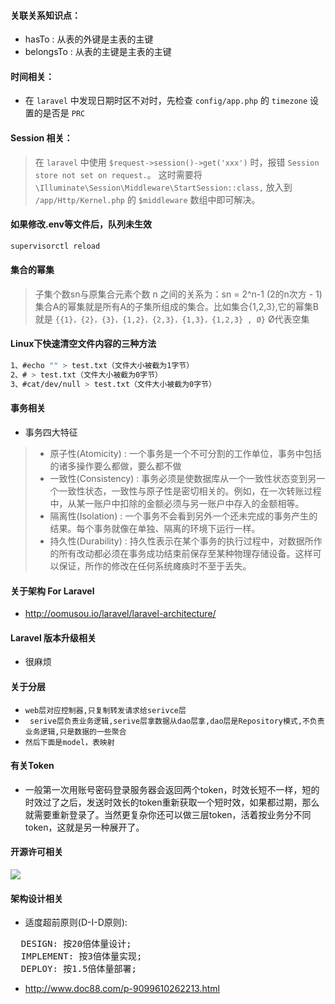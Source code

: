 #### 关联关系知识点：
- hasTo : 从表的外键是主表的主键
- belongsTo : 从表的主键是主表的主键

#### 时间相关：
- 在 `laravel` 中发现日期时区不对时，先检查 `config/app.php` 的 `timezone` 设置的是否是 `PRC`

#### Session 相关：
> 在 `laravel` 中使用 `$request->session()->get('xxx')` 时，报错 `Session store not set on request.`。
这时需要将 `\Illuminate\Session\Middleware\StartSession::class,` 放入到 `/app/Http/Kernel.php` 的 `$middleware` 数组中即可解决。

#### 如果修改.env等文件后，队列未生效
```bash
supervisorctl reload
```
#### 集合的幂集
> 子集个数sn与原集合元素个数 n 之间的关系为：sn = 2^n-1 (2的n次方 - 1)
> 集合A的幂集就是所有A的子集所组成的集合。比如集合{1,2,3},它的幂集B就是 `{{1}，{2}，{3}，{1,2}，{2,3}，{1,3}，{1,2,3} , Ø}` Ø代表空集

#### Linux下快速清空文件内容的三种方法
```bash
1、#echo "" > test.txt（文件大小被截为1字节）
2、# > test.txt（文件大小被截为0字节）
3、#cat/dev/null > test.txt（文件大小被截为0字节）
```

#### 事务相关
- 事务四大特征
> + 原子性(Atomicity) : 一个事务是一个不可分割的工作单位，事务中包括的诸多操作要么都做，要么都不做
> + 一致性(Consistency) : 事务必须是使数据库从一个一致性状态变到另一个一致性状态，一致性与原子性是密切相关的。例如，在一次转账过程中，从某一账户中扣除的金额必须与另一账户中存入的金额相等。
> + 隔离性(Isolation) : 一个事务不会看到另外一个还未完成的事务产生的结果。每个事务就像在单独、隔离的环境下运行一样。
> + 持久性(Durability) : 持久性表示在某个事务的执行过程中，对数据所作的所有改动都必须在事务成功结束前保存至某种物理存储设备。这样可以保证，所作的修改在任何系统瘫痪时不至于丢失。

#### 关于架构 For Laravel
- http://oomusou.io/laravel/laravel-architecture/

#### Laravel 版本升级相关
- 很麻烦

#### 关于分层
- ``` web层对应控制器,只复制转发请求给serivce层 ```
- ``` serive层负责业务逻辑,serive层拿数据从dao层拿,dao层是Repository模式,不负责业务逻辑,只是数据的一些聚合```
- ``` 然后下面是model，表映射 ```

#### 有关Token
- 一般第一次用账号密码登录服务器会返回两个token，时效长短不一样，短的时效过了之后，发送时效长的token重新获取一个短时效，如果都过期，那么就需要重新登录了。当然更复杂你还可以做三层token，活着按业务分不同token，这就是另一种展开了。

#### 开源许可相关
![](https://raw.githubusercontent.com/vicleos/laravel_note/master/open_source.jpg)

#### 架构设计相关
- 适度超前原则(D-I-D原则):
<pre>
  DESIGN: 按20倍体量设计;
  IMPLEMENT: 按3倍体量实现;
  DEPLOY: 按1.5倍体量部署;
</pre>
- http://www.doc88.com/p-9099610262213.html
